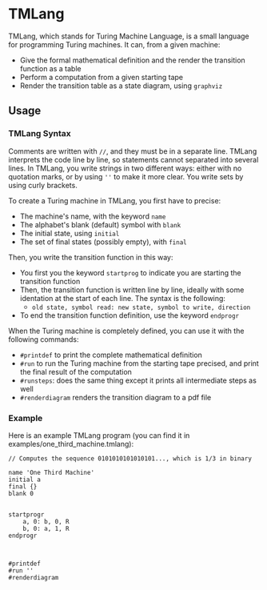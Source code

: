 # TMLang
TMLang, which stands for Turing Machine Language, is a small language for programming Turing machines.
It can, from a given machine:
 - Give the formal mathematical definition and the render the transition function as a table
 - Perform a computation from a given starting tape
 - Render the transition table as a state diagram, using `graphviz`

## Usage

### TMLang Syntax

Comments are written with `//`, and they must be in a separate line.
TMLang interprets the code line by line, so statements cannot separated into several lines.
In TMLang, you write strings in two different ways: either with no quotation marks, or by using `''` to make it more clear.
You write sets by using curly brackets.

To create a Turing machine in TMLang, you first have to precise:
 - The machine's name, with the keyword `name`
 - The alphabet's blank (default) symbol with `blank`
 - The initial state, using `initial`
 - The set of final states (possibly empty), with `final`

Then, you write the transition function in this way:
 - You first you the keyword `startprog` to indicate you are starting the transition function
 - Then, the transition function is written line by line, ideally with some identation at the start of each line. The syntax is the following:
    - `old state, symbol read: new state, symbol to write, direction`
 - To end the transition function definition, use the keyword `endprogr`

When the Turing machine is completely defined, you can use it with the following commands:
 - `#printdef` to print the complete mathematical definition
 - `#run` to run the Turing machine from the starting tape precised, and print the final result of the computation
 - `#runsteps`: does the same thing except it prints all intermediate steps as well
 - `#renderdiagram` renders the transition diagram to a pdf file

### Example

Here is an example TMLang program (you can find it in examples/one_third_machine.tmlang):
```
// Computes the sequence 0101010101010101..., which is 1/3 in binary

name 'One Third Machine'
initial a
final {}
blank 0


startprogr
    a, 0: b, 0, R
    b, 0: a, 1, R
endprogr



#printdef
#run ''
#renderdiagram
```